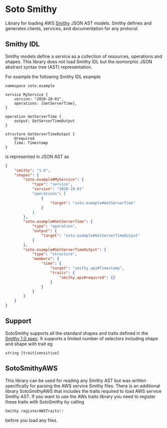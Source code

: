 # Soto Smithy

Library for loading AWS [Smithy](https://awslabs.github.io/smithy/index.html) JSON AST models. Smithy defines and generates clients, services, and documentation for any protocol.

## Smithy IDL

Smithy models define a service as a collection of resources, operations and shapes. This library does not load Smithy IDL but the isomorphic JSON abstract syntax tree (AST) representation.

For example the following Smithy IDL example
```smithy
namespace soto.example

service MyService {
    version: "2020-10-01",
    operations: [GetServerTime],
}

operation GetServerTime {
    output: GetServerTimeOutput
}

structure GetServerTimeOutput {
    @required
    time: Timestamp
}
```
is represented in JSON AST as
```json
{
    "smithy": "1.0",
    "shapes": {
        "soto.example#MyService": {
            "type": "service",
            "version": "2020-10-01"
            "operations": [
                {
                    "target": "soto.example#GetServerTime"
                }
            ]
        },
        "soto.example#GetServerTime": {
            "type": "operation",
            "output": {
                "target": "soto.example#GetServerTimeOutput"
            }
        },
        "soto.example#GetServerTimeOutput": {
            "type": "structure",
            "members": {
                "time": {
                    "target": "smithy.api#Timestamp",
                    "traits": {
                        "smithy.api#required": {}
                    }
                }
            }
        }
    }
}
```

## Support

SotoSmithy supports all the standard shapes and traits defined in the [Smithy 1.0 spec](https://awslabs.github.io/smithy/1.0/spec/core/index.html). It supports a limited number of selectors including shape and shape with trait eg
```
string [trait|sensitive]
```

## SotoSmithyAWS

This library can be used for reading any Smithy AST but was written specifically for parsing the AWS service Smithy files. There is an additional library SotoSmithyAWS that includes the traits required to load AWS service Smithy AST. If you want to use the AWs traits library you need to register these traits with SotoSmithy by calling 

```swift
Smithy.registerAWSTraits()
```
before you load any files.
